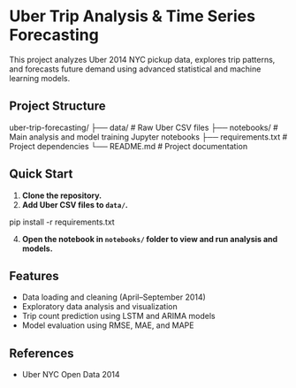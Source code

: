 # Uber Trip Analysis & Time Series Forecasting

This project analyzes Uber 2014 NYC pickup data, explores trip patterns, and forecasts future demand using advanced statistical and machine learning models.

## Project Structure

uber-trip-forecasting/
├── data/               # Raw Uber CSV files
├── notebooks/          # Main analysis and model training Jupyter notebooks
├── requirements.txt    # Project dependencies
└── README.md           # Project documentation


## Quick Start

1. **Clone the repository.**
2. **Add Uber CSV files to `data/`.**

pip install -r requirements.txt


4. **Open the notebook in `notebooks/` folder to view and run analysis and models.**

## Features

- Data loading and cleaning (April–September 2014)
- Exploratory data analysis and visualization
- Trip count prediction using LSTM and ARIMA models
- Model evaluation using RMSE, MAE, and MAPE

## References

- Uber NYC Open Data 2014


